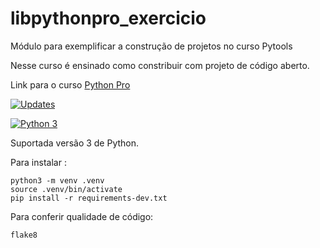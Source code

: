 # libpythonpro_exercicio
Módulo para exemplificar a construção de projetos no curso Pytools

Nesse curso é ensinado como constribuir com projeto de código aberto.

Link para o curso [Python Pro](https://www.python.pro.br/)

[![Updates](https://pyup.io/repos/github/GilmarDeJesusSantana/libpythonpro_exercicio/shield.svg)](https://pyup.io/repos/github/GilmarDeJesusSantana/libpythonpro_exercicio/)

[![Python 3](https://pyup.io/repos/github/GilmarDeJesusSantana/libpythonpro_exercicio/python-3-shield.svg)](https://pyup.io/repos/github/GilmarDeJesusSantana/libpythonpro_exercicio/)

Suportada versão 3 de Python.

Para instalar :

```console
python3 -m venv .venv
source .venv/bin/activate
pip install -r requirements-dev.txt
```
Para conferir qualidade de código:

```console
flake8
```